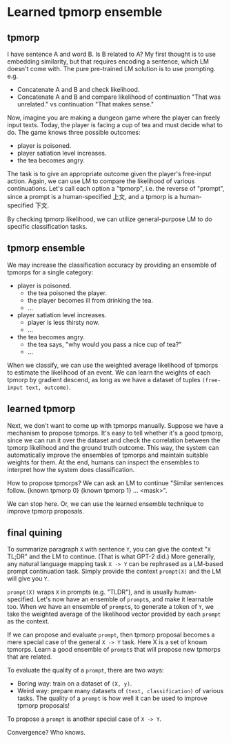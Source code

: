 # Learned tpmorp ensemble

## tpmorp
I have sentence A and word B. Is B related to A? My first thought is to use embedding similarity, but that requires encoding a sentence, which LM doesn't come with. The pure pre-trained LM solution is to use prompting. e.g.  
- Concatenate A and B and check likelihood. 
- Concatenate A and B and compare likelihood of continuation "That was unrelated." vs continuation "That makes sense."

Now, imagine you are making a dungeon game where the player can freely input texts. Today, the player is facing a cup of tea and must decide what to do. The game knows three possible outcomes: 
- player is poisoned. 
- player satiation level increases. 
- the tea becomes angry. 

The task is to give an appropriate outcome given the player's free-input action. Again, we can use LM to compare the likelihood of various continuations. Let's call each option a "tpmorp", i.e. the reverse of "prompt", since a prompt is a human-specified 上文, and a tpmorp is a human-specified 下文. 

By checking tpmorp likelihood, we can utilize general-purpose LM to do specific classification tasks. 

## tpmorp ensemble
We may increase the classification accuracy by providing an ensemble of tpmorps for a single category:
- player is poisoned. 
  - the tea poisoned the player. 
  - the player becomes ill from drinking the tea. 
  - ...
- player satiation level increases. 
  - player is less thirsty now. 
  - ...
- the tea becomes angry. 
  - the tea says, "why would you pass a nice cup of tea?"
  - ...

When we classify, we can use the weighted average likelihood of tpmorps to estimate the likelihood of an event. We can learn the weights of each tpmorp by gradient descend, as long as we have a dataset of tuples `(free-input text, outcome)`.  

## learned tpmorp
Next, we don't want to come up with tpmorps manually. Suppose we have a mechanism to propose tpmorps. It's easy to tell whether it's a good tpmorp, since we can run it over the dataset and check the correlation between the tpmorp likelihood and the ground truth outcome. This way, the system can automatically improve the ensembles of tpmorps and maintain suitable weights for them. At the end, humans can inspect the ensembles to interpret how the system does classification. 

How to propose tpmorps? We can ask an LM to continue "Similar sentences follow. {known tpmorp 0} {known tpmorp 1} ... \<mask\>". 

We can stop here. Or, we can use the learned ensemble technique to improve tpmorp proposals. 

## final quining
To summarize paragraph `X` with sentence `Y`, you can give the context "`X` TL;DR" and the LM to continue. (That is what GPT-2 did.) More generally, any natural language mapping task `X -> Y` can be rephrased as a LM-based prompt continuation task. Simply provide the context `prompt(X)` and the LM will give you `Y`. 

`prompt(X)` wraps `X` in prompts (e.g. "TLDR"), and is usually human-specified. Let's now have an ensemble of `prompt`s, and make it learnable too. When we have an ensemble of `prompt`s, to generate a token of `Y`, we take the weighted average of the likelihood vector provided by each `prompt` as the context. 

If we can propose and evaluate `prompt`, then tpmorp proposal becomes a mere special case of the general `X -> Y` task. Here X is a set of known tpmorps. Learn a good ensemble of `prompt`s that will propose new tpmorps that are related. 

To evaluate the quality of a `prompt`, there are two ways: 
- Boring way: train on a dataset of `(X, y)`. 
- Weird way: prepare many datasets of `(text, classification)` of various tasks. The quality of a `prompt` is how well it can be used to improve tpmorp proposals! 

To propose a `prompt` is another special case of `X -> Y`. 

Convergence? Who knows. 
